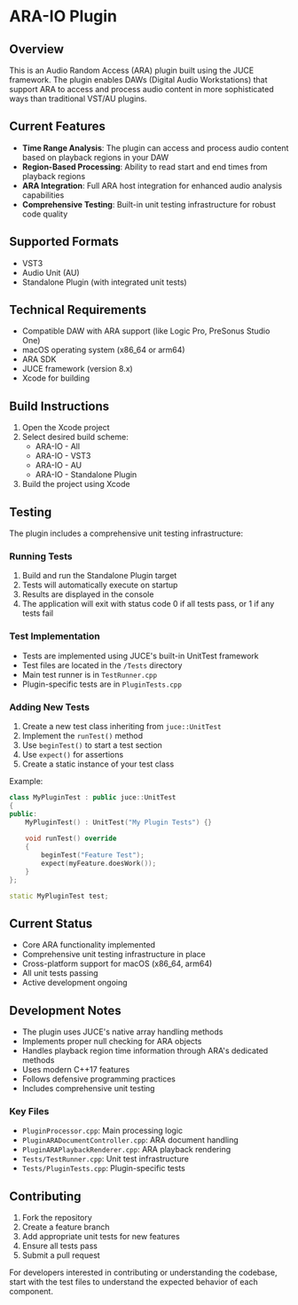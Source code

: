 # ARA-IO Plugin

## Overview
This is an Audio Random Access (ARA) plugin built using the JUCE framework. The plugin enables DAWs (Digital Audio Workstations) that support ARA to access and process audio content in more sophisticated ways than traditional VST/AU plugins.

## Current Features
- **Time Range Analysis**: The plugin can access and process audio content based on playback regions in your DAW
- **Region-Based Processing**: Ability to read start and end times from playback regions
- **ARA Integration**: Full ARA host integration for enhanced audio analysis capabilities
- **Comprehensive Testing**: Built-in unit testing infrastructure for robust code quality

## Supported Formats
- VST3
- Audio Unit (AU)
- Standalone Plugin (with integrated unit tests)

## Technical Requirements
- Compatible DAW with ARA support (like Logic Pro, PreSonus Studio One)
- macOS operating system (x86_64 or arm64)
- ARA SDK
- JUCE framework (version 8.x)
- Xcode for building

## Build Instructions
1. Open the Xcode project
2. Select desired build scheme:
   - ARA-IO - All
   - ARA-IO - VST3
   - ARA-IO - AU
   - ARA-IO - Standalone Plugin
3. Build the project using Xcode

## Testing
The plugin includes a comprehensive unit testing infrastructure:

### Running Tests
1. Build and run the Standalone Plugin target
2. Tests will automatically execute on startup
3. Results are displayed in the console
4. The application will exit with status code 0 if all tests pass, or 1 if any tests fail

### Test Implementation
- Tests are implemented using JUCE's built-in UnitTest framework
- Test files are located in the `/Tests` directory
- Main test runner is in `TestRunner.cpp`
- Plugin-specific tests are in `PluginTests.cpp`

### Adding New Tests
1. Create a new test class inheriting from `juce::UnitTest`
2. Implement the `runTest()` method
3. Use `beginTest()` to start a test section
4. Use `expect()` for assertions
5. Create a static instance of your test class

Example:
```cpp
class MyPluginTest : public juce::UnitTest
{
public:
    MyPluginTest() : UnitTest("My Plugin Tests") {}
    
    void runTest() override
    {
        beginTest("Feature Test");
        expect(myFeature.doesWork());
    }
};

static MyPluginTest test;
```

## Current Status
- Core ARA functionality implemented
- Comprehensive unit testing infrastructure in place
- Cross-platform support for macOS (x86_64, arm64)
- All unit tests passing
- Active development ongoing

## Development Notes
- The plugin uses JUCE's native array handling methods
- Implements proper null checking for ARA objects
- Handles playback region time information through ARA's dedicated methods
- Uses modern C++17 features
- Follows defensive programming practices
- Includes comprehensive unit testing

### Key Files
- `PluginProcessor.cpp`: Main processing logic
- `PluginARADocumentController.cpp`: ARA document handling
- `PluginARAPlaybackRenderer.cpp`: ARA playback rendering
- `Tests/TestRunner.cpp`: Unit test infrastructure
- `Tests/PluginTests.cpp`: Plugin-specific tests

## Contributing
1. Fork the repository
2. Create a feature branch
3. Add appropriate unit tests for new features
4. Ensure all tests pass
5. Submit a pull request

For developers interested in contributing or understanding the codebase, start with the test files to understand the expected behavior of each component.
